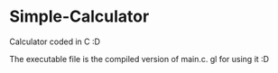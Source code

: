 # Simple-Calculator
Calculator coded in C :D

The executable file is the compiled version of main.c.
gl for using it :D
